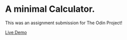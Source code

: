 # A minimal Calculator.

This was an assignment submission for The Odin Project!

[Live Demo](udqy.github.io/calculator)
